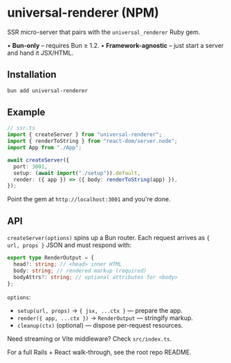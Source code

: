# universal-renderer (NPM)

SSR micro-server that pairs with the `universal_renderer` Ruby gem.

• **Bun-only** – requires Bun ≥ 1.2.
• **Framework-agnostic** – just start a server and hand it JSX/HTML.

## Installation

```bash
bun add universal-renderer
```

## Example

```ts
// ssr.ts
import { createServer } from "universal-renderer";
import { renderToString } from "react-dom/server.node";
import App from "./App";

await createServer({
  port: 3001,
  setup: (await import("./setup")).default,
  render: ({ app }) => ({ body: renderToString(app) }),
});
```

Point the gem at `http://localhost:3001` and you're done.

## API

`createServer(options)` spins up a Bun router.
Each request arrives as `{ url, props }` JSON and must respond with:

```ts
export type RenderOutput = {
  head?: string; // <head> inner HTML
  body: string; // rendered markup (required)
  bodyAttrs?: string; // optional attributes for <body>
};
```

`options`:

- `setup(url, props)` → `{ jsx, ...ctx }` &mdash; prepare the app.
- `render({ app, ...ctx })` → `RenderOutput` &mdash; stringify markup.
- `cleanup(ctx)` (optional) &mdash; dispose per-request resources.

Need streaming or Vite middleware? Check `src/index.ts`.

For a full Rails + React walk-through, see the root repo README.
